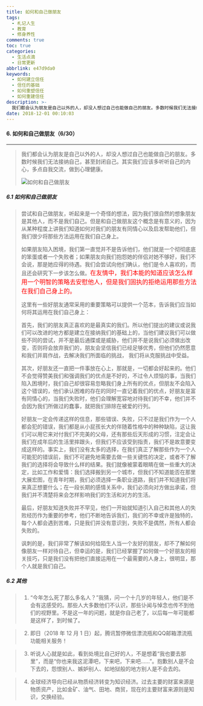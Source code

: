 ```yaml
---
title: 如何和自己做朋友
tags:
  - 札记人生
  - 教育
  - 修身养性
comments: true
toc: true
categories:
  - 生活点滴
  - 日常更新
abbrlink: e47d9da0
keywords:
  - 如何建立信任
  - 信任的基础
  - 如何重塑信任
  - 如何重建信任
description: >-
  我们都会认为朋友是自己以外的人，却没人想过自己也能做自己的朋友。多数时候我们无法接纳自己，甚至封闭自己。其实我们应该多听听自己的内心，多点自我交流，做到心理健康。
date: 2018-12-01 00:10:03
---
```

<script type="text/javascript" src="/js/src/bai.js"></script>

#### 6. 如何和自己做朋友（6/30）
---
> 我们都会认为朋友是自己以外的人，却没人想过自己也能做自己的朋友。多数时候我们无法接纳自己，甚至封闭自己。其实我们应该多听听自己的内心，多点自我交流，做到心理健康。
>
> ![如何和自己做朋友](https://ws2.sinaimg.cn/large/006tNbRwgy1fxqvdhpf1cj30z80n8dh1.jpg)

##### 6.1 如何和自己做朋友
> 尝试和自己做朋友，听起来是一个奇怪的想法，因为我们很自然的想象朋友是其他人，而不是我们自己。但是和自己做朋友这个概念是有意义的，因为从某种程度上讲我们知道如何对我们的朋友有同情心以及启发帮助他们，但我们很少将那些方法运用在我们自己身上。
>
> 如果朋友陷入困境，我们第一直觉并不是告诉他们，他们就是一个彻彻底底的笨蛋或者一个失败者；如果朋友向我们抱怨她的伴侣对她不够好，我们不会说，那是她应得的待遇。我们会尝试向他们确认，他们是令人喜欢的，而且还会研究下一步该怎么做。<font color="red" size=3>在友情中，我们本能的知道应该怎么样用一个明智的策略去安慰他人，但是我们固执的拒绝运用那些方法在我们自己身上的。</font>
>
> 这里有一些好朋友通常采用的重要策略可以提供一个范本，告诉我们应当如何将其运用在我们自己身上：
>
> 首先，我们的朋友真正喜欢的是最真实的我们。所以他们提出的建议或说我们可以改进的地方都是建立在接纳我们的基础上的，当他们建议我们可以做些不同的尝试，并不是最后通牒或是威胁，他们并不是说我们必须做出改变，否则将会放弃我们的，朋友会坚信我们已经足够优秀，但他们仍然愿意和我们并肩作战，去解决我们所面临的挑战， 我们将从克服挑战中受益。
>
> 其次，好朋友还一直把一件事放在心上，那就是，一切都会好起来的。他们不会觉得赞美我们和强调我们的优点是不好的，不过令人烦恼的事，当我们陷入困境时，我们自己却很容易忽略我们身上所有的优点，但朋友不会陷入这个错误的，他们承认困难的存在的同时一直记着我们的优点，好朋友是富有同情心的，当我们失败时，他们会理解宽容地对待我们的不幸，他们并不会因为我们所做过的蠢事，就把我们排除在被爱的行列。
>
> 好朋友一定会传递这样的信息，那些错误、失败，只不过是我们作为一个人都会犯的错误，我们都是从小屁孩长大的伴随着性格中的种种缺陷，这让我们可以用它来对付我们不完美的父母，还有那些后天形成的习惯，注定会让我们在成年后的生活里摔跟头，但我们不应该受到指责，我们不是故意要变成这样的。事实上，我们没有太多的选择，在我们真正了解那些作为一个人可能犯的错误前，我们不可避免地需要去做一些关键性的决定，或者不了解我们的选择将会导致什么样的结果。我们就像被蒙着眼睛在做一些重大的决定，比如工作和爱情：我们选择搬到另一个城市，但我们不知道能否在那里大展宏图，在青年时期，我们必须选择一条职业道路，我们并不知道我们将来真正想要什么；在一段长期的感情关系中，我们必须向对方做出承诺，但我们并不清楚将来会怎样影响我们的生活和对方的生活。
>
> 最后，好朋友知道失败并不罕见，他们一开始就知道引入自己和其他人的失败经历作为重要的参考，他们不断地告诉我们，我们的不幸或许是独特的，每个人都会遇到苦难，只是我们并没有意识到，失败不是偶然，所有人都会失败的。
>
> 讽刺的是，我们非常了解该如何给陌生人当一个友好的朋友，却不了解如何像朋友一样对待自己，但幸运的是，我们已经掌握了如何做一个好朋友的相关技巧，只是我们没有把他们直接运用在一个最需要的人身上，很明显，那个人就是我们自己。

##### 6.2 其他
> 1. “今年怎么死了那么多名人？”我猜，问一个十几岁的年轻人，他们是不会有这感受的。那些人大多数他们不认识，那些讣闻与悼念也传不到他们的视野里。不是这一年的问题，就是你自己老了，以后每一年可能都是这样了，到时候了。

> 2. 即日（2018 年 12 月 1 日）起，腾讯暂停微信漂流瓶和QQ邮箱漂流瓶功能相关服务！

> 3. 听说人心就是如此，看到处境比自己好的人，不是想着“我也要去那里”，而是“你也来我这泥潭吧，下来吧，下来吧……”。抱歉别人是不会下去的，怨恨别人、嫉妒别人、如地狱般的地方别人是不会去的。

> 4. 全球经济导向已经从物质经济转变为知识经济。过去主要的财富来源是物质资产，比如金矿、油气、田地、商贸，现在的主要财富来源则是知识，交换经验。

